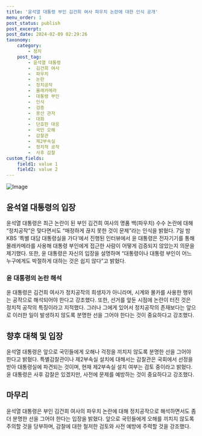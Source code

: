 ```yaml
---
title: '윤석열 대통령 부인 김건희 여사 파우치 논란에 대한 인식 공개'
menu_order: 1
post_status: publish
post_excerpt: 
post_date: 2024-02-09 02:29:26
taxonomy:
    category:
        - 정치
    post_tag:
        - 윤석열 대통령
        -  김건희 여사
        -  파우치
        -  논란
        -  정치공작
        -  몰래카메라
        -  대통령 부인
        -  인식
        -  검증
        -  용산 관저
        -  대화
        -  단호한 대응
        -  국민 오해
        -  감찰관
        -  제2부속실
        -  정치적 공작
        -  사후 감찰
custom_fields:
    field1: value 1
    field2: value 2
---
```


![Image](https://imgnews.pstatic.net/image/658/2024/02/07/0000065532_001_20240207232201665.jpg?type=w647)

## 윤석열 대통령의 입장
윤석열 대통령은 최근 논란이 된 부인 김건희 여사의 명품 백(파우치) 수수 논란에 대해 “정치공작”은 맞다면서도 “매정하게 끊지 못한 것이 문제”라는 인식을 밝혔다. 7일 밤 KBS ‘특별 대담 대통령실을 가다’에서 진행된 인터뷰에서 윤 대통령은 전자기기를 통해 몰래카메라를 사용해 대통령 부인에게 접근한 사람이 어떻게 검증되지 않았는지 의문을 제기했다. 또한, 윤 대통령은 자신의 입장을 설명하며 “대통령이나 대통령 부인이 어느 누구에게도 박절하게 대하는 것은 쉽지 않다”고 밝혔다.
### 윤 대통령의 논란 해석
윤 대통령은 김건희 여사가 정치공작의 희생자가 아니라며, 시계와 몰카를 사용한 행위는 공작으로 해석되어야 한다고 강조했다. 또한, 선거를 앞둔 시점에 논란이 터진 것은 정치적 공작의 특징이라고 지적했다. 그러나 그에게 있어서 정치공작의 존재보다는 앞으로 이러한 일이 발생하지 않도록 분명한 선을 그어야 한다는 것이 중요하다고 강조했다.
## 향후 대책 및 입장
윤석열 대통령은 앞으로 국민들에게 오해나 걱정을 끼치지 않도록 분명한 선을 그어야 한다고 밝혔다. 특별감찰관이나 제2부속실 설치에 대해서는 감찰관은 국회에서 선정을 받아 대통령실에 파견되는 것이며, 현재 제2부속실 설치 여부는 검토 중이라고 밝혔다. 윤 대통령은 사후 감찰은 있겠지만, 사전에 문제를 예방하는 것이 중요하다고 강조했다.
## 마무리
윤석열 대통령은 부인 김건희 여사의 파우치 논란에 대해 정치공작으로 해석하면서도 좀 더 분명한 선을 그어야 한다는 입장을 밝혔다. 앞으로 국민들에게 오해를 끼치지 않도록 주의할 것을 당부하며, 감찰에 대한 철저한 검토와 사전 예방에 주력할 것을 강조했다.
